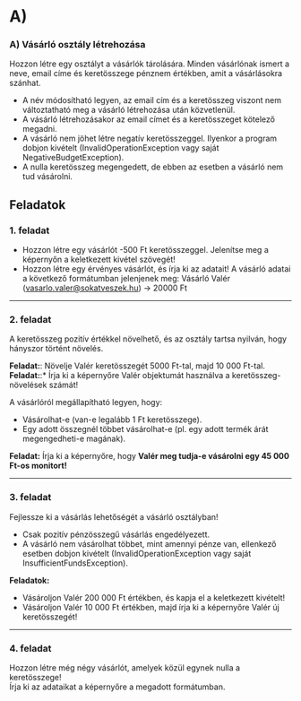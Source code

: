 # **A)**


### A) Vásárló osztály létrehozása

Hozzon létre egy osztályt a vásárlók tárolására. Minden vásárlónak ismert a neve, email címe és keretösszege pénznem értékben, amit a vásárlásokra szánhat.

* A név módosítható legyen, az email cím és a keretösszeg viszont nem változtatható meg a vásárló létrehozása után közvetlenül.
* A vásárló létrehozásakor az email címet és a keretösszeget kötelező megadni.
* A vásárló nem jöhet létre negatív keretösszeggel. Ilyenkor a program dobjon kivételt (InvalidOperationException vagy saját NegativeBudgetException).
* A nulla keretösszeg megengedett, de ebben az esetben a vásárló nem tud vásárolni.

## Feladatok

### 1. feladat

* Hozzon létre egy vásárlót -500 Ft keretösszeggel. Jelenítse meg a képernyőn a keletkezett kivétel szövegét!
* Hozzon létre egy érvényes vásárlót, és írja ki az adatait! A vásárló adatai a következő formátumban jelenjenek meg: Vásárló Valér (vasarlo.valer@sokatveszek.hu) -> 20000 Ft

---
    
### 2. feladat

A keretösszeg pozitív értékkel növelhető, és az osztály tartsa nyilván, hogy hányszor történt növelés.

**Feladat:**: Növelje Valér keretösszegét 5000 Ft-tal, majd 10 000 Ft-tal.
**Feladat:**:* Írja ki a képernyőre Valér objektumát használva a keretösszeg-növelések számát!

A vásárlóról megállapítható legyen, hogy:

* Vásárolhat-e (van-e legalább 1 Ft keretösszege).
* Egy adott összegnél többet vásárolhat-e (pl. egy adott termék árát megengedheti-e magának).

**Feladat:** Írja ki a képernyőre, hogy **Valér meg tudja-e vásárolni egy 45 000 Ft-os monitort!**

---

### 3. feladat

Fejlessze ki a vásárlás lehetőségét a vásárló osztályban!

* Csak pozitív pénzösszegű vásárlás engedélyezett.
* A vásárló nem vásárolhat többet, mint amennyi pénze van, ellenkező esetben dobjon kivételt (InvalidOperationException vagy saját InsufficientFundsException).

**Feladatok:**

* Vásároljon Valér 200 000 Ft értékben, és kapja el a keletkezett kivételt!
* Vásároljon Valér 10 000 Ft értékben, majd írja ki a képernyőre Valér új keretösszegét!

---

### 4. feladat

Hozzon létre még négy vásárlót, amelyek közül egynek nulla a keretösszege! \
 Írja ki az adataikat a képernyőre a megadott formátumban.
